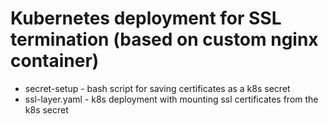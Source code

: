 # Kubernetes deployment for SSL termination (based on custom nginx container)
- secret-setup - bash script for saving certificates as a k8s secret 
- ssl-layer.yaml - k8s deployment with mounting ssl certificates from the k8s secret
